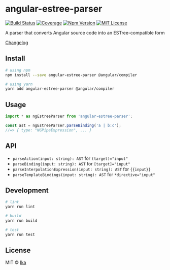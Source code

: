 # angular-estree-parser

[![Build Status][github_actions_badge]][github_actions_link]
[![Coverage][coverage_badge]][coverage_link]
[![Npm Version][package_version_badge]][package_link]
[![MIT License][license_badge]][license_link]

[github_actions_badge]: https://img.shields.io/github/actions/workflow/status/prettier/angular-estree-parser/ci.yml
[github_actions_link]: https://github.com/prettier/angular-estree-parser/actions?query=workflow%3ACI+branch%3Amain
[coverage_badge]: https://img.shields.io/codecov/c/github/prettier/angular-estree-parser/main.svg
[coverage_link]: https://codecov.io/gh/prettier/angular-estree-parser
[license_badge]: https://img.shields.io/npm/l/angular-estree-parser.svg
[license_link]: https://github.com/prettier/angular-estree-parser/blob/main/LICENSE
[package_version_badge]: https://img.shields.io/npm/v/angular-estree-parser.svg
[package_link]: https://www.npmjs.com/package/angular-estree-parser

A parser that converts Angular source code into an ESTree-compatible form

[Changelog](https://github.com/prettier/angular-estree-parser/blob/main/CHANGELOG.md)

## Install

```sh
# using npm
npm install --save angular-estree-parser @angular/compiler

# using yarn
yarn add angular-estree-parser @angular/compiler
```

## Usage

```js
import * as ngEstreeParser from 'angular-estree-parser';

const ast = ngEstreeParser.parseBinding('a | b:c');
//=> { type: "NGPipeExpression", ... }
```

## API

- `parseAction(input: string): AST` for `(target)="input"`
- `parseBinding(input: string): AST` for `[target]="input"`
- `parseInterpolationExpression(input: string): AST` for `{{input}}`
- `parseTemplateBindings(input: string): AST` for `*directive="input"`

## Development

```sh
# lint
yarn run lint

# build
yarn run build

# test
yarn run test
```

## License

MIT © [Ika](https://github.com/ikatyang)
